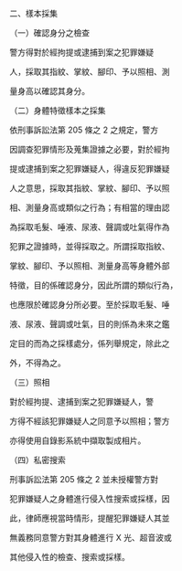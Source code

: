 二、樣本採集

（一）確認身分之檢查

警方得對於經拘提或逮捕到案之犯罪嫌疑

人，採取其指紋、掌紋、腳印、予以照相、測

量身高以確認其身分。

（二）身體特徵樣本之採集

依刑事訴訟法第 205 條之 2 之規定，警方

因調查犯罪情形及蒐集證據之必要，對於經拘

提或逮捕到案之犯罪嫌疑人，得違反犯罪嫌疑

人之意思，採取其指紋、掌紋、腳印、予以照

相、測量身高或類似之行為；有相當的理由認

為採取毛髮、唾液、尿液、聲調或吐氣得作為

犯罪之證據時，並得採取之。所謂採取指紋、

掌紋、腳印、予以照相、測量身高等身體外部

特徵，目的係確認身分，因此所謂的類似行為，



也應限於確認身分所必要。至於採取毛髮、唾

液、尿液、聲調或吐氣，目的則係為未來之鑑

定目的而為之採樣處分，係列舉規定，除此之

外，不得為之。

（三）照相

對於經拘提、逮捕到案之犯罪嫌疑人，警

方得不經該犯罪嫌疑人之同意予以照相；警方

亦得使用自錄影系統中擷取製成相片。

（四）私密搜索

刑事訴訟法第 205 條之 2 並未授權警方對

犯罪嫌疑人之身體進行侵入性搜索或採樣，因

此，律師應視當時情形，提醒犯罪嫌疑人其並

無義務同意警方對其身體進行 X 光、超音波或

其他侵入性的檢查、搜索或採樣。